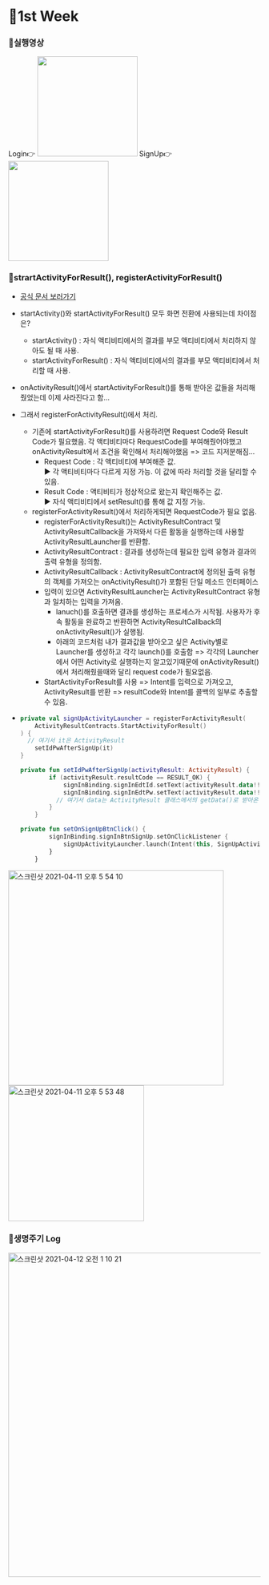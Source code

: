 # 🚩1st Week


### 🎥실행영상

<div>
  Login👉
<img width="200" src="https://user-images.githubusercontent.com/68374234/114297368-28f3f200-9aeb-11eb-8015-80ca0df748b8.gif">  
  SignUp👉
  <img width="200" src="https://user-images.githubusercontent.com/68374234/114297373-3315f080-9aeb-11eb-813e-335ef89c2609.gif">
</div>





### 🍭strartActivityForResult(), registerActivityForResult()

- <a href = "https://developer.android.com/training/basics/intents/result?hl=ko"> 공식 문서 보러가기</a>

- startActivity()와 startActivityForResult() 모두 화면 전환에 사용되는데 차이점은?

  - startActivity() : 자식 액티비티에서의 결과를 부모 액티비티에서 처리하지 않아도 될 때 사용.
  - startActivityForResult() : 자식 액티비티에서의 결과를 부모 액티비티에서 처리할 때 사용.

- onActivityResult()에서 startActivityForResult()를 통해 받아온 값들을 처리해줬었는데 이제 사라진다고 함...

- 그래서 registerForActivityResult()에서 처리.

  - 기존에 startActivityForResult()를 사용하려면 Request Code와 Result Code가 필요했음.
  각 액티비티마다 RequestCode를 부여해줬어야했고 onActivityResult에서 조건을 확인해서 처리해야했음 => 코드 지저분해짐...
    - Request Code : 각 액티비티에 부여해준 값.<br>
      ▶ 각 액티비티마다 다르게 지정 가능. 이 값에 따라 처리할 것을 달리할 수 있음.
    - Result Code : 액티비티가 정상적으로 왔는지 확인해주는 값.<br>
      ▶ 자식 액티비티에서 setResult()를 통해 값 지정 가능.
  - registerForActivityResult()에서 처리하게되면 RequestCode가 필요 없음.
    - registerForActivityResult()는 ActivityResultContract 및 ActivityResultCallback을 가져와서 다른 활동을 실행하는데 사용할 ActivityResultLauncher를 반환함.
    - ActivityResultContract : 결과를 생성하는데 필요한 입력 유형과 결과의 출력 유형을 정의함.
    - ActivityResultCallback : ActivityResultContract에 정의된 출력 유형의 객체를 가져오는 onActivityResult()가 포함된 단일 메소드 인터페이스
    - 입력이 있으면 ActivityResultLauncher는 ActivityResultContract 유형과 일치하는 입력을 가져옴.
      - lanuch()를 호출하면 결과를 생성하는 프로세스가 시작됨. 사용자가 후속 활동을 완료하고 반환하면 ActivityResultCallback의 onActivityResult()가 실행됨.
      - 아래의 코드처럼 내가 결과값을 받아오고 싶은 Activity별로 Launcher를 생성하고 각각 launch()를 호출함 => 각각의 Launcher에서 어떤 Activity로 실행하는지 알고있기때문에 onActivityResult()에서 처리해줬을때와 달리 request code가 필요없음.
    - StartActivityForResult를 사용 => Intent를 입력으로 가져오고, ActivityResult를 반환 => resultCode와 Intent를 콜백의 일부로 추출할 수 있음.

- ```kotlin
  private val signUpActivityLauncher = registerForActivityResult(
      ActivityResultContracts.StartActivityForResult()
  ) {
    // 여기서 it은 ActivityResult
      setIdPwAfterSignUp(it)
  }
  
  private fun setIdPwAfterSignUp(activityResult: ActivityResult) {
          if (activityResult.resultCode == RESULT_OK) {
              signInBinding.signInEdtId.setText(activityResult.data!!.getStringExtra("id"))
              signInBinding.signInEdtPw.setText(activityResult.data!!.getStringExtra("pw"))
            // 여기서 data는 ActivityResult 클래스에서의 getData()로 받아온 mdata인데 intent임.
          }
      }
  
  private fun setOnSignUpBtnClick() {
          signInBinding.signInBtnSignUp.setOnClickListener {
              signUpActivityLauncher.launch(Intent(this, SignUpActivity::class.java))
          }
      }
  ```

<div>
  <img width="430" alt="스크린샷 2021-04-11 오후 5 54 10" src="https://user-images.githubusercontent.com/68374234/114298095-9f92ee80-9aef-11eb-9000-cc46b0f4b48a.png">
  <img width="271" alt="스크린샷 2021-04-11 오후 5 53 48" src="https://user-images.githubusercontent.com/68374234/114298106-af123780-9aef-11eb-8349-fd8b502b5672.png">
</div>



### 🍭생명주기 Log

<img width="648" alt="스크린샷 2021-04-12 오전 1 10 21" src="https://user-images.githubusercontent.com/68374234/114311962-de469a00-9b2b-11eb-98c0-d7fa926909d1.png">

